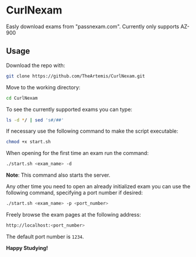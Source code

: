 # CurlNexam
Easly download exams from "passnexam.com". Currently only supports AZ-900
## Usage
Download the repo with:
```bash
git clone https://github.com/TheArtemis/CurlNexam.git
```
Move to the working directory:
```bash
cd CurlNexam
```
To see the currently supported exams you can type:
```bash
ls -d */ | sed 's#/##'
```
If necessary use the following command to make the script executable:
```bash
chmod +x start.sh
```
When opening for the first time an exam run the command:
```bash
./start.sh <exam_name> -d
```
**Note**: This command also starts the server.

Any other time you need to open an already initialized exam you can use the following command, specifying a port number if desired:
```bash
./start.sh <exam_name> -p <port_number>
```
Freely browse the exam pages at the following address:
```bash
http://localhost:<port_number>
```
The default port number is ```1234```.

**Happy Studying!**
